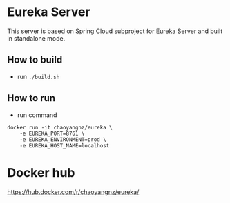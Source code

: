 # Eureka Server

This server is based on Spring Cloud subproject for Eureka Server and built in standalone mode.

## How to build
- run `./build.sh`

## How to run
- run command
```
docker run -it chaoyangnz/eureka \
    -e EUREKA_PORT=8761 \
    -e EUREKA_ENVIRONMENT=prod \
    -e EUREKA_HOST_NAME=localhost
```

# Docker hub

https://hub.docker.com/r/chaoyangnz/eureka/
